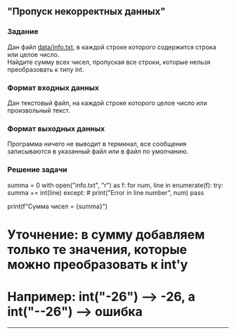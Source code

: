 ## "Пропуск некорректных данных"

### Задание

Дан файл [data/info.txt](data/info.txt), в каждой строке которого содержится строка или целое число. \
Найдите сумму всех чисел, пропуская все строки, которые нельзя преобразовать к типу int.

### Формат входных данных

Дан текстовый файл, на каждой строке которого целое число или произвольный текст.

### Формат выходных данных

Программа ничего не выводит в терминал, все сообщения записываются в указанный файл или в файл по умолчанию.

### Решение задачи

summa = 0
with open("info.txt", "r") as f:
    for num, line in enumerate(f):
        try:
            summa += int(line)
        except:
            # print("Error in line number", num)
            pass

print(f"Сумма чисел = {summa}")
# Уточнение: в сумму добавляем только те значения, которые можно преобразовать к int'у
# Например: int("-26") --> -26, а int("--26") --> ошибка


---
